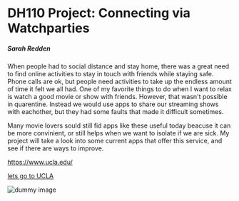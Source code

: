 # DH110 Project: Connecting via Watchparties 

##### Sarah Redden

When people had to social distance and stay home, there was a great need to find online activities to stay in touch with friends while staying safe. Phone calls are ok, but people need activities to take up the endless amount of time it felt we all had. One of my favorite things to do when I want to relax is watch a good movie or show with friends. However, that wasn't possible in quarentine. Instead we would use apps to share our streaming shows with eachother, but they had some faults that made it difficult sometimes. 

Many movie lovers sould still fid apps like these useful today beacuse it can be more convinient, or still helps when we want to isolate if we are sick. My project will take a look into some current apps that offer this service, and see if there are ways to improve.

https://www.ucla.edu/

[lets go to UCLA](https://www.ucla.edu/)

![dummy image](uclaIMAGE.png)


